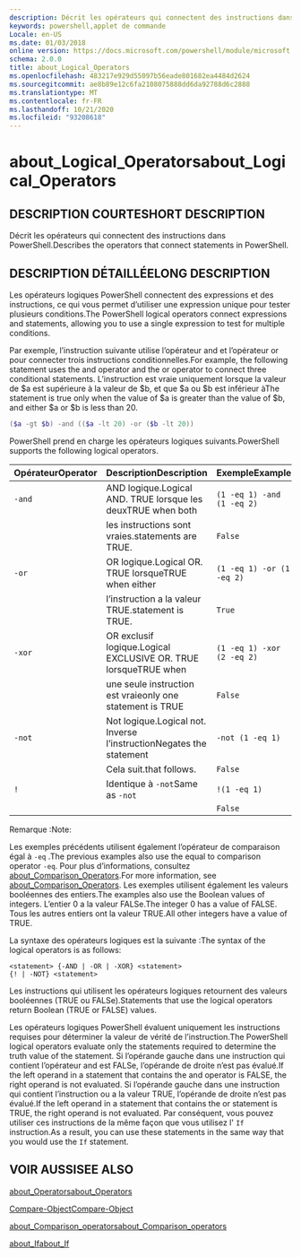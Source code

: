 ```yaml
---
description: Décrit les opérateurs qui connectent des instructions dans PowerShell.
keywords: powershell,applet de commande
Locale: en-US
ms.date: 01/03/2018
online version: https://docs.microsoft.com/powershell/module/microsoft.powershell.core/about/about_logical_operators?view=powershell-6&WT.mc_id=ps-gethelp
schema: 2.0.0
title: about_Logical_Operators
ms.openlocfilehash: 483217e929d55097b56eade801682ea4484d2624
ms.sourcegitcommit: ae8b89e12c6fa2108075888dd6da92788d6c2888
ms.translationtype: MT
ms.contentlocale: fr-FR
ms.lasthandoff: 10/21/2020
ms.locfileid: "93208618"
---
```

# <a name="about_logical_operators"></a><span data-ttu-id="4a64b-104">about_Logical_Operators</span><span class="sxs-lookup"><span data-stu-id="4a64b-104">about_Logical_Operators</span></span>

## <a name="short-description"></a><span data-ttu-id="4a64b-105">DESCRIPTION COURTE</span><span class="sxs-lookup"><span data-stu-id="4a64b-105">SHORT DESCRIPTION</span></span>
<span data-ttu-id="4a64b-106">Décrit les opérateurs qui connectent des instructions dans PowerShell.</span><span class="sxs-lookup"><span data-stu-id="4a64b-106">Describes the operators that connect statements in PowerShell.</span></span>

## <a name="long-description"></a><span data-ttu-id="4a64b-107">DESCRIPTION DÉTAILLÉE</span><span class="sxs-lookup"><span data-stu-id="4a64b-107">LONG DESCRIPTION</span></span>

<span data-ttu-id="4a64b-108">Les opérateurs logiques PowerShell connectent des expressions et des instructions, ce qui vous permet d’utiliser une expression unique pour tester plusieurs conditions.</span><span class="sxs-lookup"><span data-stu-id="4a64b-108">The PowerShell logical operators connect expressions and statements, allowing you to use a single expression to test for multiple conditions.</span></span>

<span data-ttu-id="4a64b-109">Par exemple, l’instruction suivante utilise l’opérateur and et l’opérateur or pour connecter trois instructions conditionnelles.</span><span class="sxs-lookup"><span data-stu-id="4a64b-109">For example, the following statement uses the and operator and the or operator to connect three conditional statements.</span></span> <span data-ttu-id="4a64b-110">L’instruction est vraie uniquement lorsque la valeur de $a est supérieure à la valeur de $b, et que $a ou $b est inférieur à</span><span class="sxs-lookup"><span data-stu-id="4a64b-110">The statement is true only when the value of $a is greater than the value of $b, and either $a or $b is less than</span></span>
20.

```powershell
($a -gt $b) -and (($a -lt 20) -or ($b -lt 20))
```

<span data-ttu-id="4a64b-111">PowerShell prend en charge les opérateurs logiques suivants.</span><span class="sxs-lookup"><span data-stu-id="4a64b-111">PowerShell supports the following logical operators.</span></span>

|<span data-ttu-id="4a64b-112">Opérateur</span><span class="sxs-lookup"><span data-stu-id="4a64b-112">Operator</span></span>|<span data-ttu-id="4a64b-113">Description</span><span class="sxs-lookup"><span data-stu-id="4a64b-113">Description</span></span>                        |<span data-ttu-id="4a64b-114">Exemple</span><span class="sxs-lookup"><span data-stu-id="4a64b-114">Example</span></span>                   |
|--------|-----------------------------------|--------------------------|
|`-and`  |<span data-ttu-id="4a64b-115">AND logique.</span><span class="sxs-lookup"><span data-stu-id="4a64b-115">Logical AND.</span></span> <span data-ttu-id="4a64b-116">TRUE lorsque les deux</span><span class="sxs-lookup"><span data-stu-id="4a64b-116">TRUE when both</span></span>        |`(1 -eq 1) -and (1 -eq 2)`|
|        |<span data-ttu-id="4a64b-117">les instructions sont vraies.</span><span class="sxs-lookup"><span data-stu-id="4a64b-117">statements are TRUE.</span></span>               |`False`                   |
|`-or`   |<span data-ttu-id="4a64b-118">OR logique.</span><span class="sxs-lookup"><span data-stu-id="4a64b-118">Logical OR.</span></span> <span data-ttu-id="4a64b-119">TRUE lorsque</span><span class="sxs-lookup"><span data-stu-id="4a64b-119">TRUE when either</span></span>       |`(1 -eq 1) -or (1 -eq 2)` |
|        |<span data-ttu-id="4a64b-120">l’instruction a la valeur TRUE.</span><span class="sxs-lookup"><span data-stu-id="4a64b-120">statement is TRUE.</span></span>                 |`True`                    |
|`-xor`  |<span data-ttu-id="4a64b-121">OR exclusif logique.</span><span class="sxs-lookup"><span data-stu-id="4a64b-121">Logical EXCLUSIVE OR.</span></span> <span data-ttu-id="4a64b-122">TRUE lorsque</span><span class="sxs-lookup"><span data-stu-id="4a64b-122">TRUE when</span></span>    |`(1 -eq 1) -xor (2 -eq 2)`|
|        |<span data-ttu-id="4a64b-123">une seule instruction est vraie</span><span class="sxs-lookup"><span data-stu-id="4a64b-123">only one statement is TRUE</span></span>         |`False`                   |
|`-not`  |<span data-ttu-id="4a64b-124">Not logique.</span><span class="sxs-lookup"><span data-stu-id="4a64b-124">Logical not.</span></span> <span data-ttu-id="4a64b-125">Inverse l’instruction</span><span class="sxs-lookup"><span data-stu-id="4a64b-125">Negates the statement</span></span> |`-not (1 -eq 1)`          |
|        |<span data-ttu-id="4a64b-126">Cela suit.</span><span class="sxs-lookup"><span data-stu-id="4a64b-126">that follows.</span></span>                      |`False`                   |
|`!`     |<span data-ttu-id="4a64b-127">Identique à `-not`</span><span class="sxs-lookup"><span data-stu-id="4a64b-127">Same as `-not`</span></span>                     |`!(1 -eq 1)`              |
|        |                                   |`False`                   |

 <span data-ttu-id="4a64b-128">Remarque :</span><span class="sxs-lookup"><span data-stu-id="4a64b-128">Note:</span></span>

<span data-ttu-id="4a64b-129">Les exemples précédents utilisent également l’opérateur de comparaison égal à `-eq` .</span><span class="sxs-lookup"><span data-stu-id="4a64b-129">The previous examples also use the equal to comparison operator `-eq`.</span></span> <span data-ttu-id="4a64b-130">Pour plus d’informations, consultez [about_Comparison_Operators](about_Comparison_Operators.md).</span><span class="sxs-lookup"><span data-stu-id="4a64b-130">For more information, see [about_Comparison_Operators](about_Comparison_Operators.md).</span></span> <span data-ttu-id="4a64b-131">Les exemples utilisent également les valeurs booléennes des entiers.</span><span class="sxs-lookup"><span data-stu-id="4a64b-131">The examples also use the Boolean values of integers.</span></span> <span data-ttu-id="4a64b-132">L’entier 0 a la valeur FALSe.</span><span class="sxs-lookup"><span data-stu-id="4a64b-132">The integer 0 has a value of FALSE.</span></span> <span data-ttu-id="4a64b-133">Tous les autres entiers ont la valeur TRUE.</span><span class="sxs-lookup"><span data-stu-id="4a64b-133">All other integers have a value of TRUE.</span></span>

<span data-ttu-id="4a64b-134">La syntaxe des opérateurs logiques est la suivante :</span><span class="sxs-lookup"><span data-stu-id="4a64b-134">The syntax of the logical operators is as follows:</span></span>

```
<statement> {-AND | -OR | -XOR} <statement>
{! | -NOT} <statement>
```

<span data-ttu-id="4a64b-135">Les instructions qui utilisent les opérateurs logiques retournent des valeurs booléennes (TRUE ou FALSe).</span><span class="sxs-lookup"><span data-stu-id="4a64b-135">Statements that use the logical operators return Boolean (TRUE or FALSE) values.</span></span>

<span data-ttu-id="4a64b-136">Les opérateurs logiques PowerShell évaluent uniquement les instructions requises pour déterminer la valeur de vérité de l’instruction.</span><span class="sxs-lookup"><span data-stu-id="4a64b-136">The PowerShell logical operators evaluate only the statements required to determine the truth value of the statement.</span></span> <span data-ttu-id="4a64b-137">Si l’opérande gauche dans une instruction qui contient l’opérateur and est FALSe, l’opérande de droite n’est pas évalué.</span><span class="sxs-lookup"><span data-stu-id="4a64b-137">If the left operand in a statement that contains the and operator is FALSE, the right operand is not evaluated.</span></span>
<span data-ttu-id="4a64b-138">Si l’opérande gauche dans une instruction qui contient l’instruction ou a la valeur TRUE, l’opérande de droite n’est pas évalué.</span><span class="sxs-lookup"><span data-stu-id="4a64b-138">If the left operand in a statement that contains the or statement is TRUE, the right operand is not evaluated.</span></span> <span data-ttu-id="4a64b-139">Par conséquent, vous pouvez utiliser ces instructions de la même façon que vous utilisez l' `If` instruction.</span><span class="sxs-lookup"><span data-stu-id="4a64b-139">As a result, you can use these statements in the same way that you would use the `If` statement.</span></span>

## <a name="see-also"></a><span data-ttu-id="4a64b-140">VOIR AUSSI</span><span class="sxs-lookup"><span data-stu-id="4a64b-140">SEE ALSO</span></span>

[<span data-ttu-id="4a64b-141">about_Operators</span><span class="sxs-lookup"><span data-stu-id="4a64b-141">about_Operators</span></span>](about_Operators.md)

[<span data-ttu-id="4a64b-142">Compare-Object</span><span class="sxs-lookup"><span data-stu-id="4a64b-142">Compare-Object</span></span>](xref:Microsoft.PowerShell.Utility.Compare-Object)

[<span data-ttu-id="4a64b-143">about_Comparison_operators</span><span class="sxs-lookup"><span data-stu-id="4a64b-143">about_Comparison_operators</span></span>](about_Comparison_Operators.md)

[<span data-ttu-id="4a64b-144">about_If</span><span class="sxs-lookup"><span data-stu-id="4a64b-144">about_If</span></span>](about_If.md)
